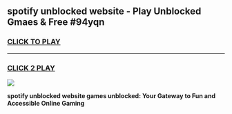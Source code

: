 
## spotify unblocked website - Play Unblocked Gmaes & Free #94yqn
<h3>
<a href="https://news.freeplayer.one?title=spotify_unblocked_website&ref=26F">CLICK TO PLAY</a></h3>
<hr>

<h3>
<a href="https://news.freeplayer.one?title=spotify_unblocked_website&ref=26F">CLICK 2 PLAY</a>
  
</h3>

<a href="https://news.freeplayer.one?title=spotify_unblocked_website&ref=26F/"><img src="https://clearcache.store/games.png"></a>


**spotify unblocked website games unblocked: Your Gateway to Fun and Accessible Online Gaming**
